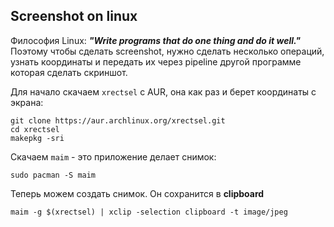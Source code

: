 ## Screenshot on linux

Философия Linux: ***"Write programs that do one thing and do it well."***
Поэтому чтобы сделать screenshot, нужно сделать несколько операций, узнать координаты 
и передать их через pipeline другой программе которая сделать скриншот.

Для начало скачаем `xrectsel` c AUR, она как раз и берет координаты с экрана:
```console
git clone https://aur.archlinux.org/xrectsel.git 
cd xrectsel
makepkg -sri
```

Скачаем `maim` - это приложение делает снимок:
```console
sudo pacman -S maim
```

Теперь можем создать снимок. Он сохранится в **clipboard**
```console
maim -g $(xrectsel) | xclip -selection clipboard -t image/jpeg
```

